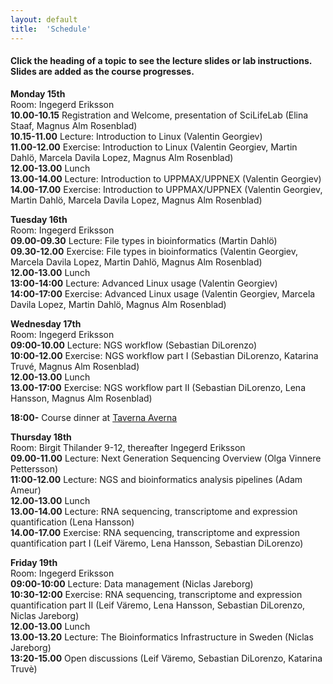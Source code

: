 ```yaml
---
layout: default
title:  'Schedule'
---
```


#### Click the heading of a topic to see the lecture slides or lab instructions. Slides are added as the course progresses.

**Monday 15th**  
Room: Ingegerd Eriksson  
**10.00-10.15** Registration and Welcome, presentation of SciLifeLab (Elina Staaf, Magnus Alm Rosenblad)  
**10.15-11.00** Lecture: Introduction to Linux (Valentin Georgiev)  
**11.00-12.00** Exercise: Introduction to Linux (Valentin Georgiev, Martin Dahlö, Marcela Davila Lopez, Magnus Alm Rosenblad)  
**12.00-13.00** Lunch  
**13.00-14.00** Lecture: Introduction to UPPMAX/UPPNEX (Valentin Georgiev)  
**14.00-17.00** Exercise: Introduction to UPPMAX/UPPNEX (Valentin Georgiev, Martin Dahlö, Marcela Davila Lopez, Magnus Alm Rosenblad)  

**Tuesday 16th**  
Room: Ingegerd Eriksson  
**09.00-09.30** Lecture: File types in bioinformatics (Martin Dahlö)  
**09.30-12.00** Exercise: File types in bioinformatics (Valentin Georgiev, Marcela Davila Lopez, Martin Dahlö, Magnus Alm Rosenblad)  
**12.00-13.00** Lunch  
**13:00-14:00** Lecture: Advanced Linux usage (Valentin Georgiev)  
**14:00-17:00** Exercise: Advanced Linux usage (Valentin Georgiev, Marcela Davila Lopez, Martin Dahlö, Magnus Alm Rosenblad)  

**Wednesday 17th**  
Room: Ingegerd Eriksson  
**09:00-10.00** Lecture: NGS workflow (Sebastian DiLorenzo)  
**10:00-12.00** Exercise: NGS workflow part I (Sebastian DiLorenzo, Katarina Truvé, Magnus Alm Rosenblad)  
**12.00-13.00** Lunch  
**13.00-17:00** Exercise: NGS workflow part II (Sebastian DiLorenzo, Lena Hansson, Magnus Alm Rosenblad)  

**18:00-** Course dinner at [Taverna Averna](https://www.tavernaaverna.se/)  

**Thursday 18th**  
Room: Birgit Thilander 9-12, thereafter Ingegerd Eriksson  
**09.00-11.00** Lecture: Next Generation Sequencing Overview (Olga Vinnere Pettersson)  
**11:00-12.00** Lecture: NGS and bioinformatics analysis pipelines (Adam Ameur)  
**12.00-13.00** Lunch  
**13.00-14.00** Lecture: RNA sequencing, transcriptome and expression quantification (Lena Hansson)   
**14.00-17.00** Exercise: RNA sequencing, transcriptome and expression quantification part I (Leif Väremo, Lena Hansson, Sebastian DiLorenzo)  

**Friday 19th**  
Room: Ingegerd Eriksson  
**09:00-10:00** Lecture: Data management (Niclas Jareborg)  
**10:30-12:00** Exercise: RNA sequencing, transcriptome and expression quantification part II (Leif Väremo, Lena Hansson, Sebastian DiLorenzo, Niclas Jareborg)  
**12.00-13.00** Lunch  
**13.00-13.20** Lecture: The Bioinformatics Infrastructure in Sweden (Niclas Jareborg)    
**13:20-15.00** Open discussions (Leif Väremo, Sebastian DiLorenzo,  Katarina Truvè)  


